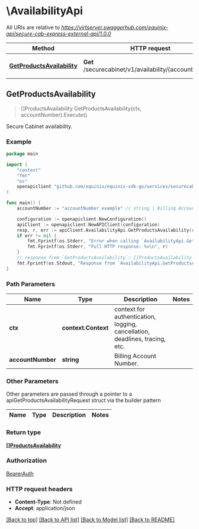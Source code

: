 # \AvailabilityApi

All URIs are relative to *https://virtserver.swaggerhub.com/equinix-api/secure-cab-express-external-api/1.0.0*

Method | HTTP request | Description
------------- | ------------- | -------------
[**GetProductsAvailability**](AvailabilityApi.md#GetProductsAvailability) | **Get** /securecabinet/v1/availability/{accountNumber} | Secure Cabinet availability.



## GetProductsAvailability

> []ProductsAvailability GetProductsAvailability(ctx, accountNumber).Execute()

Secure Cabinet availability.



### Example

```go
package main

import (
	"context"
	"fmt"
	"os"
	openapiclient "github.com/equinix/equinix-sdk-go/services/securecabinetv1"
)

func main() {
	accountNumber := "accountNumber_example" // string | Billing Account Number.

	configuration := openapiclient.NewConfiguration()
	apiClient := openapiclient.NewAPIClient(configuration)
	resp, r, err := apiClient.AvailabilityApi.GetProductsAvailability(context.Background(), accountNumber).Execute()
	if err != nil {
		fmt.Fprintf(os.Stderr, "Error when calling `AvailabilityApi.GetProductsAvailability``: %v\n", err)
		fmt.Fprintf(os.Stderr, "Full HTTP response: %v\n", r)
	}
	// response from `GetProductsAvailability`: []ProductsAvailability
	fmt.Fprintf(os.Stdout, "Response from `AvailabilityApi.GetProductsAvailability`: %v\n", resp)
}
```

### Path Parameters


Name | Type | Description  | Notes
------------- | ------------- | ------------- | -------------
**ctx** | **context.Context** | context for authentication, logging, cancellation, deadlines, tracing, etc.
**accountNumber** | **string** | Billing Account Number. | 

### Other Parameters

Other parameters are passed through a pointer to a apiGetProductsAvailabilityRequest struct via the builder pattern


Name | Type | Description  | Notes
------------- | ------------- | ------------- | -------------


### Return type

[**[]ProductsAvailability**](ProductsAvailability.md)

### Authorization

[BearerAuth](../README.md#BearerAuth)

### HTTP request headers

- **Content-Type**: Not defined
- **Accept**: application/json

[[Back to top]](#) [[Back to API list]](../README.md#documentation-for-api-endpoints)
[[Back to Model list]](../README.md#documentation-for-models)
[[Back to README]](../README.md)

